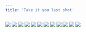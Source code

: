```yaml
---
title: 'Take it you last shot'
---
```


![](/images/ribald-youth/part-4/pg37.jpg)
![](/images/ribald-youth/part-4/pg38.jpg)
![](/images/ribald-youth/part-4/pg39.jpg)
![](/images/ribald-youth/part-4/pg40.jpg)
![](/images/ribald-youth/part-4/pg41.jpg)
![](/images/ribald-youth/part-4/pg42.jpg)
![](/images/ribald-youth/part-4/pg43.jpg)
![](/images/ribald-youth/part-4/pg44.jpg)
![](/images/ribald-youth/part-4/pg45.jpg)
![](/images/ribald-youth/part-4/pg46.jpg)
![](/images/ribald-youth/part-4/pg47.jpg)
![](/images/ribald-youth/part-4/pg48.jpg)